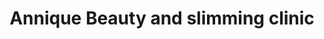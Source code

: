 ---
title: "Annique Beauty and slimming clinic"
url: /pretoria/annique-beauty-and-slimming-clinic/
shop: beauty
---